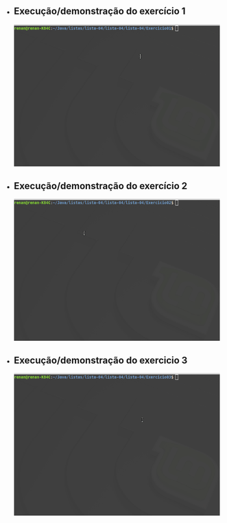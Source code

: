 + ## Execução/demonstração do exercício 1 
    ![](L4-Exercicio01.gif)

+ ## Execução/demonstração do exercício 2
    ![](L4-Exercicio02.gif)

+ ## Execução/demonstração do exercicio 3
    ![](L4-Exercicio03.gif)
